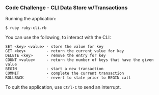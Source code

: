 ### Code Challenge - CLI Data Store w/Transactions

Running the application:
```
$ ruby ruby-cli.rb
```

You can use the following, to interact with the CLI:
```
SET <key> <value> - store the value for key
GET <key>         - return the current value for key
DELETE <key>      - remove the entry for key
COUNT <value>     - return the number of keys that have the given value
BEGIN             - start a new transaction
COMMIT            - complete the current transaction
ROLLBACK          - revert to state prior to BEGIN call
```

To quit the application, use `Ctrl-C` to send an interrupt.